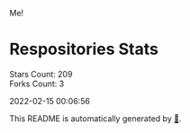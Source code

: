 Me!

# Respositories Stats
Stars Count: 209  
Forks Count: 3

2022-02-15 00:06:56  

This README is automatically generated by [🐰](https://github.com/rnitta/rnitta).
